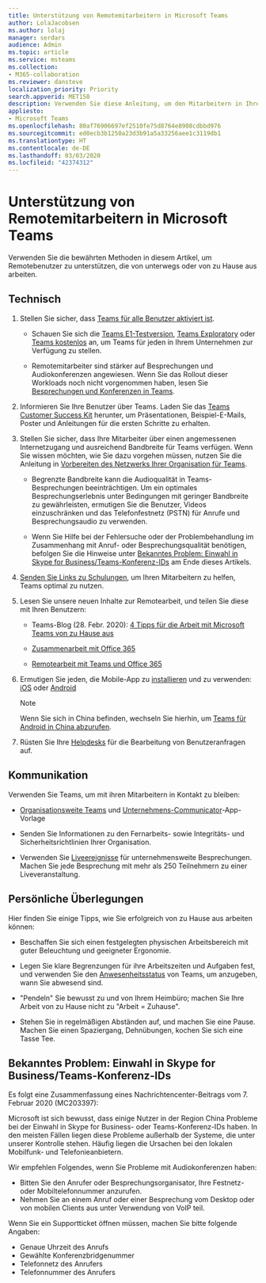 ```yaml
---
title: Unterstützung von Remotemitarbeitern in Microsoft Teams
author: LolaJacobsen
ms.author: lolaj
manager: serdars
audience: Admin
ms.topic: article
ms.service: msteams
ms.collection:
- M365-collaboration
ms.reviewer: dansteve
localization_priority: Priority
search.appverid: MET150
description: Verwenden Sie diese Anleitung, um den Mitarbeitern in Ihrer Organisation zu helfen, mit Microsoft Teams produktiv zu arbeiten, insbesondere wenn sie als Reaktion auf den Ausbruch von COVID-19 (Coronavirus) von zu Hause aus arbeiten (WFH).
appliesto:
- Microsoft Teams
ms.openlocfilehash: 80af76906697ef2510fe75d8764e8908cdbbd976
ms.sourcegitcommit: ed0ecb3b1250a23d3b91a5a33256aee1c3119db1
ms.translationtype: HT
ms.contentlocale: de-DE
ms.lasthandoff: 03/03/2020
ms.locfileid: "42374312"
---
```

# <a name="support-remote-workers-using-microsoft-teams"></a>Unterstützung von Remotemitarbeitern in Microsoft Teams

Verwenden Sie die bewährten Methoden in diesem Artikel, um Remotebenutzer zu unterstützen, die von unterwegs oder von zu Hause aus arbeiten.

## <a name="technical"></a>Technisch

1.  Stellen Sie sicher, dass [Teams für alle Benutzer aktiviert ist](assign-teams-licenses.md).
    
      - Schauen Sie sich die [Teams E1-Testversion](e1-trial-license.md), [Teams Exploratory](teams-exploratory.md) oder [Teams kostenlos](https://support.office.com/article/Welcome-to-Microsoft-Teams-free-6d79a648-6913-4696-9237-ed13de64ae3c) an, um Teams für jeden in Ihrem Unternehmen zur Verfügung zu stellen.

      - Remotemitarbeiter sind stärker auf Besprechungen und Audiokonferenzen angewiesen. Wenn Sie das Rollout dieser Workloads noch nicht vorgenommen haben, lesen Sie [Besprechungen und Konferenzen in Teams](deploy-meetings-microsoft-teams-landing-page.md).

2.  Informieren Sie Ihre Benutzer über Teams. Laden Sie das [Teams Customer Success Kit](https://download.microsoft.com/download/A/E/9/AE984CD4-CF4B-41E7-9ABD-6735E3F01897/MicrosoftTeamsCustomerSuccessKit.zip) herunter, um Präsentationen, Beispiel-E-Mails, Poster und Anleitungen für die ersten Schritte zu erhalten.


5.  Stellen Sie sicher, dass Ihre Mitarbeiter über einen angemessenen Internetzugang und ausreichend Bandbreite für Teams verfügen. Wenn Sie wissen möchten, wie Sie dazu vorgehen müssen, nutzen Sie die Anleitung in [Vorbereiten des Netzwerks Ihrer Organisation für Teams](prepare-network.md).
    - Begrenzte Bandbreite kann die Audioqualität in Teams-Besprechungen beeinträchtigen. Um ein optimales Besprechungserlebnis unter Bedingungen mit geringer Bandbreite zu gewährleisten, ermutigen Sie die Benutzer, Videos einzuschränken und das Telefonfestnetz (PSTN) für Anrufe und Besprechungsaudio zu verwenden. 

    - Wenn Sie Hilfe bei der Fehlersuche oder der Problembehandlung im Zusammenhang mit Anruf- oder Besprechungsqualität benötigen, befolgen Sie die Hinweise unter [Bekanntes Problem: Einwahl in Skype for Business/Teams-Konferenz-IDs](#known-issue-dialing-into-skype-for-business-or-teams-conference-ids) am Ende dieses Artikels.

2.  [Senden Sie Links zu Schulungen](enduser-training.md), um Ihren Mitarbeitern zu helfen, Teams optimal zu nutzen.
    
3. Lesen Sie unsere neuen Inhalte zur Remotearbeit, und teilen Sie diese mit Ihren Benutzern:
        
      - Teams-Blog (28. Febr. 2020): [4 Tipps für die Arbeit mit Microsoft Teams von zu Hause aus](https://techcommunity.microsoft.com/t5/microsoft-teams-blog/4-tips-for-working-from-home-with-microsoft-teams-by-lola/ba-p/1202083)

      - [Zusammenarbeit mit Office 365](https://support.office.com/article/Collaborate-with-Office-365-ac05a41e-0b49-4420-9ebc-190ee4e744f4)

      - [Remotearbeit mit Teams und Office 365](https://support.microsoft.com/help/4549995/working-remotely-with-teams-and-office-365)

3.  Ermutigen Sie jeden, die Mobile-App zu [installieren](get-clients.md#mobile-clients) und zu verwenden: [iOS](https://go.microsoft.com/fwlink/?LinkId=835758) oder [Android](https://go.microsoft.com/fwlink/p/?linkid=2102168)

    > [!NOTE]
    > Wenn Sie sich in China befinden, wechseln Sie hierhin, um [Teams für Android in China abzurufen](get-teams-android-in-china.md).

4.  Rüsten Sie Ihre [Helpdesks](troubleshoot-installation.md) für die Bearbeitung von Benutzeranfragen auf.


## <a name="communications"></a>Kommunikation

Verwenden Sie Teams, um mit ihren Mitarbeitern in Kontakt zu bleiben:
- [Organisationsweite Teams](create-an-org-wide-team.md) und [Unternehmens-Communicator](https://docs.microsoft.com/microsoftteams/platform/samples/app-templates#company-communicator)-App-Vorlage
    
- Senden Sie Informationen zu den Fernarbeits- sowie Integritäts- und Sicherheitsrichtlinien Ihrer Organisation.
    
- Verwenden Sie [Liveereignisse](teams-live-events/what-are-teams-live-events.md) für unternehmensweite Besprechungen. Machen Sie jede Besprechung mit mehr als 250 Teilnehmern zu einer Liveveranstaltung. 

## <a name="personal-considerations"></a>Persönliche Überlegungen

Hier finden Sie einige Tipps, wie Sie erfolgreich von zu Hause aus arbeiten können:

- Beschaffen Sie sich einen festgelegten physischen Arbeitsbereich mit guter Beleuchtung und geeigneter Ergonomie.

- Legen Sie klare Begrenzungen für ihre Arbeitszeiten und Aufgaben fest, und verwenden Sie den [Anwesenheitsstatus](https://support.office.com/article/change-your-status-in-teams-ce36ed14-6bc9-4775-a33e-6629ba4ff78e) von Teams, um anzugeben, wann Sie abwesend sind.

- "Pendeln" Sie bewusst zu und von Ihrem Heimbüro; machen Sie Ihre Arbeit von zu Hause nicht zu "Arbeit = Zuhause".

- Stehen Sie in regelmäßigen Abständen auf, und machen Sie eine Pause. Machen Sie einen Spaziergang, Dehnübungen, kochen Sie sich eine Tasse Tee.

## <a name="known-issue-dialing-into-skype-for-business-or-teams-conference-ids"></a>Bekanntes Problem: Einwahl in Skype for Business/Teams-Konferenz-IDs

Es folgt eine Zusammenfassung eines Nachrichtencenter-Beitrags vom 7. Februar 2020 (MC203397):

Microsoft ist sich bewusst, dass einige Nutzer in der Region China Probleme bei der Einwahl in Skype for Business- oder Teams-Konferenz-IDs haben. In den meisten Fällen liegen diese Probleme außerhalb der Systeme, die unter unserer Kontrolle stehen. Häufig liegen die Ursachen bei den lokalen Mobilfunk- und Telefonieanbietern. 

Wir empfehlen Folgendes, wenn Sie Probleme mit Audiokonferenzen haben:

- Bitten Sie den Anrufer oder Besprechungsorganisator, Ihre Festnetz- oder Mobiltelefonnummer anzurufen.
- Nehmen Sie an einem Anruf oder einer Besprechung vom Desktop oder von mobilen Clients aus unter Verwendung von VoIP teil.

Wenn Sie ein Supportticket öffnen müssen, machen Sie bitte folgende Angaben:
    
- Genaue Uhrzeit des Anrufs
- Gewählte Konferenzbridgenummer
- Telefonnetz des Anrufers
- Telefonnummer des Anrufers
